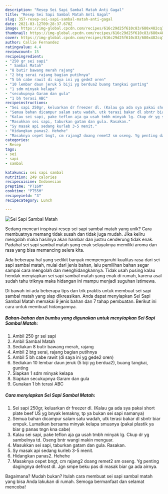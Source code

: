 ```yaml
---
description: "Resep Sei Sapi Sambal Matah Anti Gagal"
title: "Resep Sei Sapi Sambal Matah Anti Gagal"
slug: 357-resep-sei-sapi-sambal-matah-anti-gagal
date: 2021-03-12T09:28:37.678Z
image: https://img-global.cpcdn.com/recipes/616c29d25f610c83/680x482cq70/sei-sapi-sambal-matah-foto-resep-utama.jpg
thumbnail: https://img-global.cpcdn.com/recipes/616c29d25f610c83/680x482cq70/sei-sapi-sambal-matah-foto-resep-utama.jpg
cover: https://img-global.cpcdn.com/recipes/616c29d25f610c83/680x482cq70/sei-sapi-sambal-matah-foto-resep-utama.jpg
author: Callie Fernandez
ratingvalue: 4.4
reviewcount: 15
recipeingredient:
- "250 gr sei sapi"
- " Sambal Matah"
- "8 butir bawang merah rajang"
- "2 btg serai rajang bagian putihnya"
- "5 bh cabe rawit di saya ini yg gede2 oren"
- "10 lembar daun jeruk 5 biji yg berdua2 buang tangkai gunting"
- "1 sdm minyak kelapa"
- "secukupnya Garam dan gula"
- "1 bh terasi ABC"
recipeinstructions:
- "Sei sapi 250gr, keluarkan dr freezer dl. (Kalau ga ada sya pakai short plate beef US yg bnyak lemakny, tp ya bukan sei sapi namanya)"
- "Semua bahan dicampur salam satu wadah, utk terasi bakar dl sbntr biar empuk. Lumatkan bersama minyak kelapa smuanya (pakai plastik ya biar g panas tngn kna cabe)"
- "Kalau sei sapi, pake teflon aja ga usah tmbh minyak lg. Ckup dr yg sambelnya td. Oseng bntr wangi makin menguar."
- "Masukkan sei sapi, taburkan gatam dan gula. Rasakan."
- "Sy masak api sedang kurleb 3-5 menit."
- "Hidangkan panas2. Hehehe"
- "Masaknya cepet bngt, cm rajang2 doang remet2 sm oseng. Yg penting dagingnya defrost dl. Jgn smpe beku pas di masak biar ga ada airnya."
categories:
- Resep
tags:
- sei
- sapi
- sambal

katakunci: sei sapi sambal 
nutrition: 249 calories
recipecuisine: Indonesian
preptime: "PT16M"
cooktime: "PT55M"
recipeyield: "3"
recipecategory: Lunch

---
```



![Sei Sapi Sambal Matah](https://img-global.cpcdn.com/recipes/616c29d25f610c83/680x482cq70/sei-sapi-sambal-matah-foto-resep-utama.jpg)

Sedang mencari inspirasi resep sei sapi sambal matah yang unik? Cara membuatnya memang tidak susah dan tidak juga mudah. Jika keliru mengolah maka hasilnya akan hambar dan justru cenderung tidak enak. Padahal sei sapi sambal matah yang enak selayaknya memiliki aroma dan rasa yang bisa memancing selera kita.



Ada beberapa hal yang sedikit banyak mempengaruhi kualitas rasa dari sei sapi sambal matah, mulai dari jenis bahan, lalu pemilihan bahan segar sampai cara mengolah dan menghidangkannya. Tidak usah pusing kalau hendak menyiapkan sei sapi sambal matah yang enak di rumah, karena asal sudah tahu triknya maka hidangan ini mampu menjadi suguhan istimewa.


Di bawah ini ada beberapa tips dan trik praktis untuk membuat sei sapi sambal matah yang siap dikreasikan. Anda dapat menyiapkan Sei Sapi Sambal Matah memakai 9 jenis bahan dan 7 tahap pembuatan. Berikut ini cara untuk membuat hidangannya.

<!--inarticleads1-->

##### Bahan-bahan dan bumbu yang digunakan untuk menyiapkan Sei Sapi Sambal Matah:

1. Ambil 250 gr sei sapi
1. Ambil  Sambal Matah
1. Sediakan 8 butir bawang merah, rajang
1. Ambil 2 btg serai, rajang bagian putihnya
1. Ambil 5 bh cabe rawit (di saya ini yg gede2 oren)
1. Sediakan 10 lembar daun jeruk (5 biji yg berdua2), buang tangkai, gunting
1. Siapkan 1 sdm minyak kelapa
1. Siapkan secukupnya Garam dan gula
1. Gunakan 1 bh terasi ABC




<!--inarticleads2-->

##### Cara menyiapkan Sei Sapi Sambal Matah:

1. Sei sapi 250gr, keluarkan dr freezer dl. (Kalau ga ada sya pakai short plate beef US yg bnyak lemakny, tp ya bukan sei sapi namanya)
1. Semua bahan dicampur salam satu wadah, utk terasi bakar dl sbntr biar empuk. Lumatkan bersama minyak kelapa smuanya (pakai plastik ya biar g panas tngn kna cabe)
1. Kalau sei sapi, pake teflon aja ga usah tmbh minyak lg. Ckup dr yg sambelnya td. Oseng bntr wangi makin menguar.
1. Masukkan sei sapi, taburkan gatam dan gula. Rasakan.
1. Sy masak api sedang kurleb 3-5 menit.
1. Hidangkan panas2. Hehehe
1. Masaknya cepet bngt, cm rajang2 doang remet2 sm oseng. Yg penting dagingnya defrost dl. Jgn smpe beku pas di masak biar ga ada airnya.




Bagaimana? Mudah bukan? Itulah cara membuat sei sapi sambal matah yang bisa Anda lakukan di rumah. Semoga bermanfaat dan selamat mencoba!
